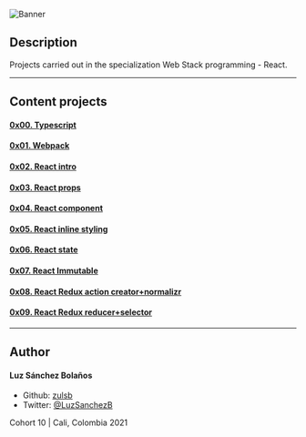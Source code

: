 ![Banner](https://user-images.githubusercontent.com/7723544/119241706-18895b00-bb1e-11eb-9bf8-e1db0739f6fd.gif)

## Description

Projects carried out in the specialization Web Stack programming - React.

---

## Content projects
#### [0x00. Typescript](./0x00-TypeScript)
#### [0x01. Webpack](./0x01-Webpack)
#### [0x02. React intro](./0x02-react_intro)
#### [0x03. React props](./0x03-react_props)
#### [0x04. React component](./0x04-React_component)
#### [0x05. React inline styling](./0x05-React_inline_styling)
#### [0x06. React state](./0x06-react_state)
#### [0x07. React Immutable](./0x07-React_Immutable)
#### [0x08. React Redux action creator+normalizr](./0x08_react_redux_action_creator_normalizr)
#### [0x09. React Redux reducer+selector](./0x09-react_redux_reducer_selector)

---

## Author
#### Luz Sánchez Bolaños
- Github: [zulsb](https://github.com/zulsb)
- Twitter: [@LuzSanchezB](https://twitter.com/LuzSanchezB)

Cohort 10 | Cali, Colombia 2021